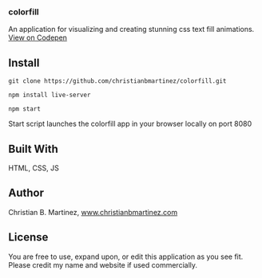 ### colorfill

An application for visualizing and creating stunning css text fill animations. [View on Codepen](https://codepen.io/christianmartinez/pen/KKgyywR)

## Install

```
git clone https://github.com/christianbmartinez/colorfill.git
```

```
npm install live-server
```

```
npm start
```

Start script launches the colorfill app in your browser locally on port 8080

## Built With

HTML, CSS, JS

## Author

Christian B. Martinez, www.christianbmartinez.com

## License

You are free to use, expand upon, or edit this application as you see fit. Please credit my name and website if used commercially.
